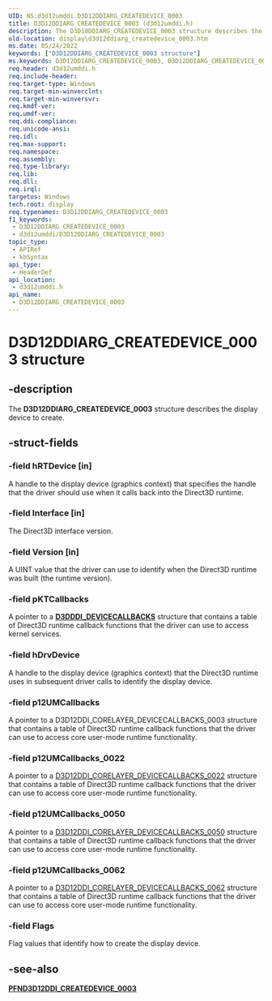 ```yaml
---
UID: NS:d3d12umddi.D3D12DDIARG_CREATEDEVICE_0003
title: D3D12DDIARG_CREATEDEVICE_0003 (d3d12umddi.h)
description: The D3D10DDIARG_CREATEDEVICE_0003 structure describes the display device to create.
old-location: display\d3d12ddiarg_createdevice_0003.htm
ms.date: 05/24/2022
keywords: ["D3D12DDIARG_CREATEDEVICE_0003 structure"]
ms.keywords: D3D12DDIARG_CREATEDEVICE_0003, D3D12DDIARG_CREATEDEVICE_0003 structure [Display Devices], d3d12umddi/D3D12DDIARG_CREATEDEVICE_0003, display.d3d12ddiarg_createdevice_0003
req.header: d3d12umddi.h
req.include-header: 
req.target-type: Windows
req.target-min-winverclnt: 
req.target-min-winversvr: 
req.kmdf-ver: 
req.umdf-ver: 
req.ddi-compliance: 
req.unicode-ansi: 
req.idl: 
req.max-support: 
req.namespace: 
req.assembly: 
req.type-library: 
req.lib: 
req.dll: 
req.irql: 
targetos: Windows
tech.root: display
req.typenames: D3D12DDIARG_CREATEDEVICE_0003
f1_keywords:
 - D3D12DDIARG_CREATEDEVICE_0003
 - d3d12umddi/D3D12DDIARG_CREATEDEVICE_0003
topic_type:
 - APIRef
 - kbSyntax
api_type:
 - HeaderDef
api_location:
 - d3d12umddi.h
api_name:
 - D3D12DDIARG_CREATEDEVICE_0003
---
```


# D3D12DDIARG_CREATEDEVICE_0003 structure

## -description

The **D3D12DDIARG_CREATEDEVICE_0003** structure describes the display device to create.

## -struct-fields

### -field hRTDevice [in]

A handle to the display device (graphics context) that specifies the handle that the driver should use when it calls back into the Direct3D runtime.

### -field Interface [in]

The Direct3D interface version.

### -field Version [in]

A UINT value that the driver can use to identify when the Direct3D runtime was built (the runtime version).

### -field pKTCallbacks

A pointer to a [**D3DDDI_DEVICECALLBACKS**](..//d3dumddi/ns-d3dumddi-_d3dddi_devicecallbacks.md) structure that contains a table of Direct3D runtime callback functions that the driver can use to access kernel services.

### -field hDrvDevice

 A handle to the display device (graphics context) that the Direct3D runtime uses in subsequent driver calls to identify the display device.

### -field p12UMCallbacks

 A pointer to a D3D12DDI_CORELAYER_DEVICECALLBACKS_0003 structure that contains a table of Direct3D runtime callback functions that the driver can use to access core user-mode runtime functionality.

### -field p12UMCallbacks_0022

A pointer to a [D3D12DDI_CORELAYER_DEVICECALLBACKS_0022](ns-d3d12umddi-d3d12ddi_corelayer_devicecallbacks_0022.md) structure that contains a table of Direct3D runtime callback functions that the driver can use to access core user-mode runtime functionality.

### -field p12UMCallbacks_0050

A pointer to a [D3D12DDI_CORELAYER_DEVICECALLBACKS_0050](ns-d3d12umddi-d3d12ddi_corelayer_devicecallbacks_0050.md) structure that contains a table of Direct3D runtime callback functions that the driver can use to access core user-mode runtime functionality.

### -field p12UMCallbacks_0062

A pointer to a [D3D12DDI_CORELAYER_DEVICECALLBACKS_0062](ns-d3d12umddi-d3d12ddi_corelayer_devicecallbacks_0062.md) structure that contains a table of Direct3D runtime callback functions that the driver can use to access core user-mode runtime functionality.

### -field Flags

Flag values that identify how to create the display device.

## -see-also

[**PFND3D12DDI_CREATEDEVICE_0003**](nc-d3d12umddi-pfnd3d12ddi_createdevice_0003.md)
